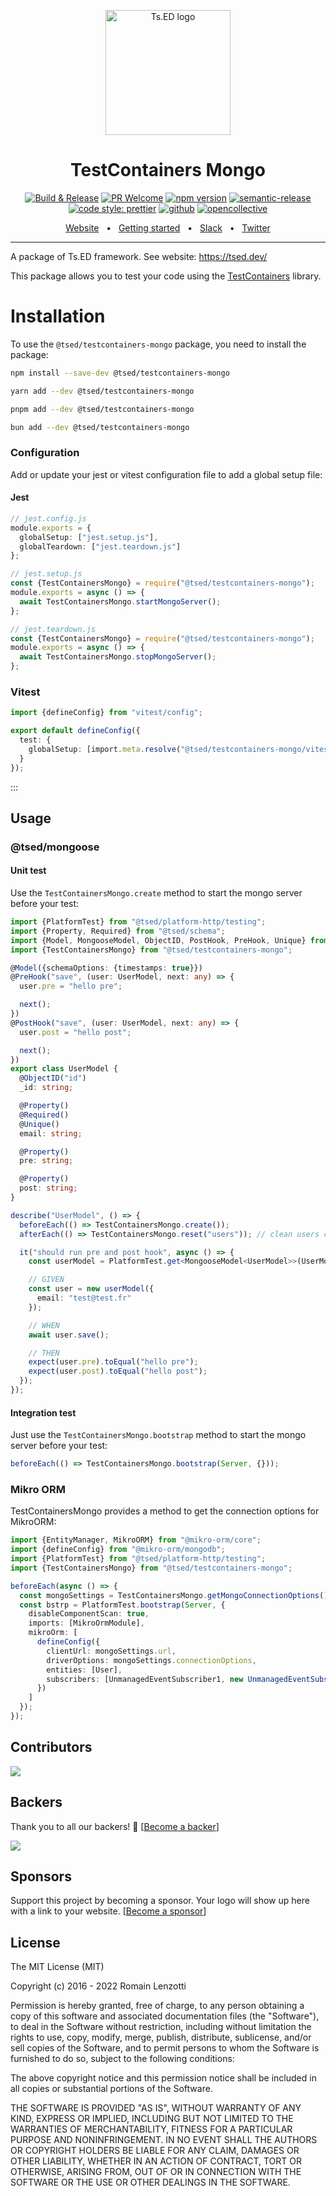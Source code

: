 <p style="text-align: center" align="center">
 <a href="https://tsed.dev" target="_blank"><img src="https://tsed.dev/tsed-og.png" width="200" alt="Ts.ED logo"/></a>
</p>

<div align="center">
   <h1>TestContainers Mongo</h1>

[![Build & Release](https://github.com/tsedio/tsed/workflows/Build%20&%20Release/badge.svg)](https://github.com/tsedio/tsed/actions?query=workflow%3A%22Build+%26+Release%22)
[![PR Welcome](https://img.shields.io/badge/PRs-welcome-brightgreen.svg)](https://github.com/tsedio/tsed/blob/master/CONTRIBUTING.md)
[![npm version](https://badge.fury.io/js/%40tsed%2Fcommon.svg)](https://badge.fury.io/js/%40tsed%2Fcommon)
[![semantic-release](https://img.shields.io/badge/%20%20%F0%9F%93%A6%F0%9F%9A%80-semantic--release-e10079.svg)](https://github.com/semantic-release/semantic-release)
[![code style: prettier](https://img.shields.io/badge/code_style-prettier-ff69b4.svg?style=flat-square)](https://github.com/prettier/prettier)
[![github](https://img.shields.io/static/v1?label=Github%20sponsor&message=%E2%9D%A4&logo=GitHub&color=%23fe8e86)](https://github.com/sponsors/romakita)
[![opencollective](https://img.shields.io/static/v1?label=OpenCollective%20sponsor&message=%E2%9D%A4&logo=OpenCollective&color=%23fe8e86)](https://opencollective.com/tsed)

</div>

<div align="center">
  <a href="https://tsed.dev/">Website</a>
  <span>&nbsp;&nbsp;•&nbsp;&nbsp;</span>
  <a href="https://tsed.dev/getting-started/">Getting started</a>
  <span>&nbsp;&nbsp;•&nbsp;&nbsp;</span>
  <a href="https://slack.tsed.dev">Slack</a>
  <span>&nbsp;&nbsp;•&nbsp;&nbsp;</span>
  <a href="https://twitter.com/TsED_io">Twitter</a>
</div>

<hr />

A package of Ts.ED framework. See website: https://tsed.dev/

This package allows you to test your code using the [TestContainers](https://node.testcontainers.org/) library.

# Installation

To use the `@tsed/testcontainers-mongo` package, you need to install the package:

```sh [npm]
npm install --save-dev @tsed/testcontainers-mongo
```

```sh [yarn]
yarn add --dev @tsed/testcontainers-mongo
```

```sh [pnpm]
pnpm add --dev @tsed/testcontainers-mongo
```

```sh [bun]
bun add --dev @tsed/testcontainers-mongo
```

### Configuration

Add or update your jest or vitest configuration file to add a global setup file:

#### Jest

```ts
// jest.config.js
module.exports = {
  globalSetup: ["jest.setup.js"],
  globalTeardown: ["jest.teardown.js"]
};

// jest.setup.js
const {TestContainersMongo} = require("@tsed/testcontainers-mongo");
module.exports = async () => {
  await TestContainersMongo.startMongoServer();
};

// jest.teardown.js
const {TestContainersMongo} = require("@tsed/testcontainers-mongo");
module.exports = async () => {
  await TestContainersMongo.stopMongoServer();
};
```

### Vitest

```ts
import {defineConfig} from "vitest/config";

export default defineConfig({
  test: {
    globalSetup: [import.meta.resolve("@tsed/testcontainers-mongo/vitest/setup")]
  }
});
```

:::

## Usage

### @tsed/mongoose

#### Unit test

Use the `TestContainersMongo.create` method to start the mongo server before your test:

```ts
import {PlatformTest} from "@tsed/platform-http/testing";
import {Property, Required} from "@tsed/schema";
import {Model, MongooseModel, ObjectID, PostHook, PreHook, Unique} from "@tsed/mongoose";
import {TestContainersMongo} from "@tsed/testcontainers-mongo";

@Model({schemaOptions: {timestamps: true}})
@PreHook("save", (user: UserModel, next: any) => {
  user.pre = "hello pre";

  next();
})
@PostHook("save", (user: UserModel, next: any) => {
  user.post = "hello post";

  next();
})
export class UserModel {
  @ObjectID("id")
  _id: string;

  @Property()
  @Required()
  @Unique()
  email: string;

  @Property()
  pre: string;

  @Property()
  post: string;
}

describe("UserModel", () => {
  beforeEach(() => TestContainersMongo.create());
  afterEach(() => TestContainersMongo.reset("users")); // clean users collection after each test

  it("should run pre and post hook", async () => {
    const userModel = PlatformTest.get<MongooseModel<UserModel>>(UserModel);

    // GIVEN
    const user = new userModel({
      email: "test@test.fr"
    });

    // WHEN
    await user.save();

    // THEN
    expect(user.pre).toEqual("hello pre");
    expect(user.post).toEqual("hello post");
  });
});
```

#### Integration test

Just use the `TestContainersMongo.bootstrap` method to start the mongo server before your test:

```ts
beforeEach(() => TestContainersMongo.bootstrap(Server, {}));
```

### Mikro ORM

TestContainersMongo provides a method to get the connection options for MikroORM:

```ts
import {EntityManager, MikroORM} from "@mikro-orm/core";
import {defineConfig} from "@mikro-orm/mongodb";
import {PlatformTest} from "@tsed/platform-http/testing";
import {TestContainersMongo} from "@tsed/testcontainers-mongo";

beforeEach(async () => {
  const mongoSettings = TestContainersMongo.getMongoConnectionOptions();
  const bstrp = PlatformTest.bootstrap(Server, {
    disableComponentScan: true,
    imports: [MikroOrmModule],
    mikroOrm: [
      defineConfig({
        clientUrl: mongoSettings.url,
        driverOptions: mongoSettings.connectionOptions,
        entities: [User],
        subscribers: [UnmanagedEventSubscriber1, new UnmanagedEventSubscriber2()]
      })
    ]
  });
});
```

## Contributors

<a href="https://github.com/tsedio/tsed/graphs/contributors"><img src="https://opencollective.com/tsed/contributors.svg?width=890" /></a>

## Backers

Thank you to all our backers! 🙏 [[Become a backer](https://opencollective.com/tsed#backer)]

<a href="https://opencollective.com/tsed#backers" target="_blank"><img src="https://opencollective.com/tsed/tiers/backer.svg?width=890"></a>

## Sponsors

Support this project by becoming a sponsor. Your logo will show up here with a link to your website. [[Become a sponsor](https://opencollective.com/tsed#sponsor)]

## License

The MIT License (MIT)

Copyright (c) 2016 - 2022 Romain Lenzotti

Permission is hereby granted, free of charge, to any person obtaining a copy of this software and associated documentation files (the "Software"), to deal in the Software without restriction, including without limitation the rights to use, copy, modify, merge, publish, distribute, sublicense, and/or sell copies of the Software, and to permit persons to whom the Software is furnished to do so, subject to the following conditions:

The above copyright notice and this permission notice shall be included in all copies or substantial portions of the Software.

THE SOFTWARE IS PROVIDED "AS IS", WITHOUT WARRANTY OF ANY KIND, EXPRESS OR IMPLIED, INCLUDING BUT NOT LIMITED TO THE WARRANTIES OF MERCHANTABILITY, FITNESS FOR A PARTICULAR PURPOSE AND NONINFRINGEMENT. IN NO EVENT SHALL THE AUTHORS OR COPYRIGHT HOLDERS BE LIABLE FOR ANY CLAIM, DAMAGES OR OTHER LIABILITY, WHETHER IN AN ACTION OF CONTRACT, TORT OR OTHERWISE, ARISING FROM, OUT OF OR IN CONNECTION WITH THE SOFTWARE OR THE USE OR OTHER DEALINGS IN THE SOFTWARE.
